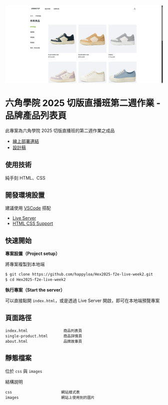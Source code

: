 ![](https://raw.githubusercontent.com/happyloa/Hex2025-f2e-live-week2/refs/heads/main/images/thumb.webp)

# 六角學院 2025 切版直播班第二週作業 - 品牌產品列表頁

此專案為六角學院 2025 切版直播班的第二週作業之成品

- [線上部署連結](https://happyloa.github.io/Hex2025-f2e-live-week2/)
- [設計稿](https://www.figma.com/design/WQh5XkQtQYB0yhIGx5wnMB/%E5%85%AD%E8%A7%92%EF%BD%9C%E9%9E%8B%E5%AD%90%E9%9B%BB%E5%95%86-W1%E3%80%81W2-%EF%BC%88student-ver.%EF%BC%89?node-id=12001-21433&p=f&t=2x3mlsICz5TlWAVt-0)

## 使用技術

純手刻 HTML、CSS

## 開發環境設置

建議使用 [VSCode](https://code.visualstudio.com/) 搭配

- [Live Server](https://marketplace.visualstudio.com/items?itemName=ritwickdey.LiveServer)
- [HTML CSS Support](https://marketplace.visualstudio.com/items?itemName=ecmel.vscode-html-css)

## 快速開始

**專案設置（Project setup）**

將專案複製到本地端

```sh
$ git clone https://github.com/happyloa/Hex2025-f2e-live-week2.git
$ cd Hex2025-f2e-live-week2
```

**執行專案（Start the server）**

可以直接點開 `index.html`，或是透過 Live Server 開啟，即可在本地端預覽專案

## 頁面路徑

```
index.html                商品列表頁
single-product.html       商品詳情頁
about.html                品牌故事頁
```

## 靜態檔案

位於 `css` 與 `images`

結構說明

```
css                      網站樣式表
images                   網站上使用到的圖片
```
